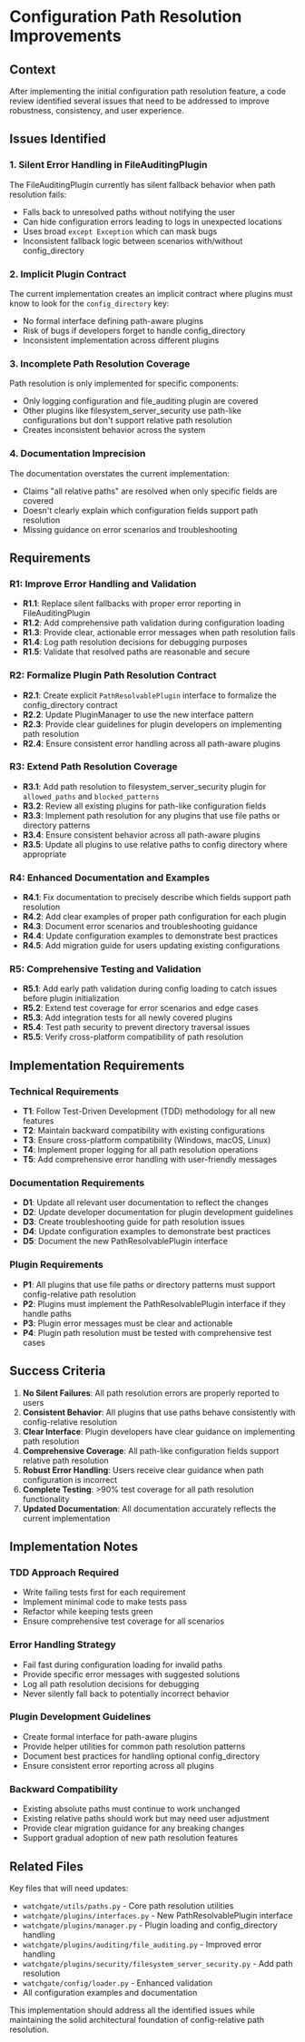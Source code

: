 # Configuration Path Resolution Improvements

## Context

After implementing the initial configuration path resolution feature, a code review identified several issues that need to be addressed to improve robustness, consistency, and user experience.

## Issues Identified

### 1. Silent Error Handling in FileAuditingPlugin
The FileAuditingPlugin currently has silent fallback behavior when path resolution fails:
- Falls back to unresolved paths without notifying the user
- Can hide configuration errors leading to logs in unexpected locations
- Uses broad `except Exception` which can mask bugs
- Inconsistent fallback logic between scenarios with/without config_directory

### 2. Implicit Plugin Contract
The current implementation creates an implicit contract where plugins must know to look for the `config_directory` key:
- No formal interface defining path-aware plugins
- Risk of bugs if developers forget to handle config_directory
- Inconsistent implementation across different plugins

### 3. Incomplete Path Resolution Coverage
Path resolution is only implemented for specific components:
- Only logging configuration and file_auditing plugin are covered
- Other plugins like filesystem_server_security use path-like configurations but don't support relative path resolution
- Creates inconsistent behavior across the system

### 4. Documentation Imprecision
The documentation overstates the current implementation:
- Claims "all relative paths" are resolved when only specific fields are covered
- Doesn't clearly explain which configuration fields support path resolution
- Missing guidance on error scenarios and troubleshooting

## Requirements

### R1: Improve Error Handling and Validation
- **R1.1**: Replace silent fallbacks with proper error reporting in FileAuditingPlugin
- **R1.2**: Add comprehensive path validation during configuration loading
- **R1.3**: Provide clear, actionable error messages when path resolution fails
- **R1.4**: Log path resolution decisions for debugging purposes
- **R1.5**: Validate that resolved paths are reasonable and secure

### R2: Formalize Plugin Path Resolution Contract
- **R2.1**: Create explicit `PathResolvablePlugin` interface to formalize the config_directory contract
- **R2.2**: Update PluginManager to use the new interface pattern
- **R2.3**: Provide clear guidelines for plugin developers on implementing path resolution
- **R2.4**: Ensure consistent error handling across all path-aware plugins

### R3: Extend Path Resolution Coverage
- **R3.1**: Add path resolution to filesystem_server_security plugin for `allowed_paths` and `blocked_patterns`
- **R3.2**: Review all existing plugins for path-like configuration fields
- **R3.3**: Implement path resolution for any plugins that use file paths or directory patterns
- **R3.4**: Ensure consistent behavior across all path-aware plugins
- **R3.5**: Update all plugins to use relative paths to config directory where appropriate

### R4: Enhanced Documentation and Examples
- **R4.1**: Fix documentation to precisely describe which fields support path resolution
- **R4.2**: Add clear examples of proper path configuration for each plugin
- **R4.3**: Document error scenarios and troubleshooting guidance
- **R4.4**: Update configuration examples to demonstrate best practices
- **R4.5**: Add migration guide for users updating existing configurations

### R5: Comprehensive Testing and Validation
- **R5.1**: Add early path validation during config loading to catch issues before plugin initialization
- **R5.2**: Extend test coverage for error scenarios and edge cases
- **R5.3**: Add integration tests for all newly covered plugins
- **R5.4**: Test path security to prevent directory traversal issues
- **R5.5**: Verify cross-platform compatibility of path resolution

## Implementation Requirements

### Technical Requirements
- **T1**: Follow Test-Driven Development (TDD) methodology for all new features
- **T2**: Maintain backward compatibility with existing configurations
- **T3**: Ensure cross-platform compatibility (Windows, macOS, Linux)
- **T4**: Implement proper logging for all path resolution operations
- **T5**: Add comprehensive error handling with user-friendly messages

### Documentation Requirements
- **D1**: Update all relevant user documentation to reflect the changes
- **D2**: Update developer documentation for plugin development guidelines
- **D3**: Create troubleshooting guide for path resolution issues
- **D4**: Update configuration examples to demonstrate best practices
- **D5**: Document the new PathResolvablePlugin interface

### Plugin Requirements
- **P1**: All plugins that use file paths or directory patterns must support config-relative path resolution
- **P2**: Plugins must implement the PathResolvablePlugin interface if they handle paths
- **P3**: Plugin error messages must be clear and actionable
- **P4**: Plugin path resolution must be tested with comprehensive test cases

## Success Criteria

1. **No Silent Failures**: All path resolution errors are properly reported to users
2. **Consistent Behavior**: All plugins that use paths behave consistently with config-relative resolution
3. **Clear Interface**: Plugin developers have clear guidance on implementing path resolution
4. **Comprehensive Coverage**: All path-like configuration fields support relative path resolution
5. **Robust Error Handling**: Users receive clear guidance when path configuration is incorrect
6. **Complete Testing**: >90% test coverage for all path resolution functionality
7. **Updated Documentation**: All documentation accurately reflects the current implementation

## Implementation Notes

### TDD Approach Required
- Write failing tests first for each requirement
- Implement minimal code to make tests pass
- Refactor while keeping tests green
- Ensure comprehensive test coverage for all scenarios

### Error Handling Strategy
- Fail fast during configuration loading for invalid paths
- Provide specific error messages with suggested solutions
- Log all path resolution decisions for debugging
- Never silently fall back to potentially incorrect behavior

### Plugin Development Guidelines
- Create formal interface for path-aware plugins
- Provide helper utilities for common path resolution patterns
- Document best practices for handling optional config_directory
- Ensure consistent error reporting across all plugins

### Backward Compatibility
- Existing absolute paths must continue to work unchanged
- Existing relative paths should work but may need user adjustment
- Provide clear migration guidance for any breaking changes
- Support gradual adoption of new path resolution features

## Related Files

Key files that will need updates:
- `watchgate/utils/paths.py` - Core path resolution utilities
- `watchgate/plugins/interfaces.py` - New PathResolvablePlugin interface
- `watchgate/plugins/manager.py` - Plugin loading and config_directory handling
- `watchgate/plugins/auditing/file_auditing.py` - Improved error handling
- `watchgate/plugins/security/filesystem_server_security.py` - Add path resolution
- `watchgate/config/loader.py` - Enhanced validation
- All configuration examples and documentation

This implementation should address all the identified issues while maintaining the solid architectural foundation of config-relative path resolution.